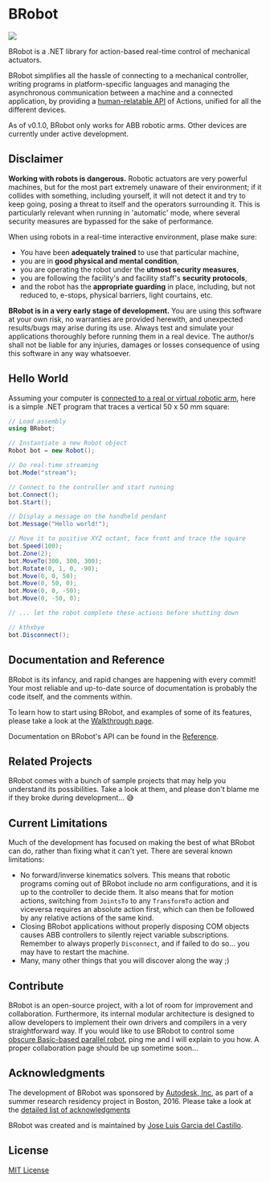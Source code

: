# BRobot

![](https://github.com/garciadelcastillo/BRobot/blob/master/docs/brobot_banner_888x500.png)

BRobot is a .NET library for action-based real-time control of mechanical actuators. 

BRobot simplifies all the hassle of connecting to a mechanical controller, writing programs in platform-specific languages and managing the asynchronous communication between a machine and a connected application, by providing a [human-relatable API](https://github.com/garciadelcastillo/BRobot/blob/master/docs/Reference.md) of Actions, unified for all the different devices. 

As of v0.1.0, BRobot only works for ABB robotic arms. Other devices are currently under active development. 


## Disclaimer

__Working with robots is dangerous.__ Robotic actuators are very powerful machines, but for the most part extremely unaware of their environment; if it collides with something, including yourself, it will not detect it and try to keep going, posing a threat to itself and the operators surrounding it. This is particularly relevant when running in 'automatic' mode, where several security measures are bypassed for the sake of performance.

When using robots in a real-time interactive environment, plase make sure:
- You have been __adequately trained__ to use that particular machine,
- you are in __good physical and mental condition__,
- you are operating the robot under the __utmost security measures__,
- you are following the facility's and facility staff's __security protocols__,
- and the robot has the __appropriate guarding__ in place, including, but not reduced to, e-stops, physical barriers, light courtains, etc. 

__BRobot is in a very early stage of development.__ You are using this software at your own risk, no warranties are provided herewith, and unexpected results/bugs may arise during its use. Always test and simulate your applications thoroughly before running them in a real device. The author/s shall not be liable for any injuries, damages or losses consequence of using this software in any way whatsoever.


## Hello World

Assuming your computer is [connected to a real or virtual robotic arm](https://github.com/garciadelcastillo/BRobot/blob/master/docs/Setting_up_RobotStudio.md), here is a simple .NET program that traces a vertical 50 x 50 mm square:

```csharp
// Load assembly
using BRobot;

// Instantiate a new Robot object
Robot bot = new Robot();

// Do real-time streaming
bot.Mode("stream");

// Connect to the controller and start running
bot.Connect();
bot.Start();

// Display a message on the handheld pendant
bot.Message("Hello world!");

// Move it to positive XYZ octant, face front and trace the square
bot.Speed(100);
bot.Zone(2);
bot.MoveTo(300, 300, 300);
bot.Rotate(0, 1, 0, -90);
bot.Move(0, 0, 50);
bot.Move(0, 50, 0);
bot.Move(0, 0, -50);
bot.Move(0, -50, 0);

// ... let the robot complete these actions before shutting down

// kthxbye
bot.Disconnect();
```


## Documentation and Reference

BRobot is its infancy, and rapid changes are happening with every commit! Your most reliable and up-to-date source of documentation is probably the code itself, and the comments within. 

To learn how to start using BRobot, and examples of some of its features, please take a look at the [Walkthrough page](https://github.com/garciadelcastillo/BRobot/blob/master/docs/Walkthrough.md). 

Documentation on BRobot's API can be found in the [Reference](https://github.com/garciadelcastillo/BRobot/blob/master/docs/Reference.md).


## Related Projects

BRobot comes with a bunch of sample projects that may help you understand its possibilities. Take a look at them, and please don't blame me if they broke during development... :sweat_smile:


## Current Limitations

Much of the development has focused on making the best of what BRobot can do, rather than fixing what it can't yet. There are several known limitations:
- No forward/inverse kinematics solvers. This means that robotic programs coming out of BRobot include no arm configurations, and it is up to the controller to decide them. It also means that for motion actions, switching from `JointsTo` to any `TransformTo` action and viceversa requires an absolute action first, which can then be followed by any relative actions of the same kind. 
- Closing BRobot applications without properly disposing COM objects causes ABB controllers to silently reject variable subscriptions. Remember to always properly `Disconnect`, and if failed to do so... you may have to restart the machine.
- Many, many other things that you will discover along the way ;)


## Contribute

BRobot is an open-source project, with a lot of room for improvement and collaboration. Furthermore, its internal modular architecture is designed to allow developers to implement their own drivers and compilers in a very straightforward way. If you would like to use BRobot to control some [obscure Basic-based parallel robot](http://www.geva-roboter.at/files/rp_1adh_3adh_5adh_setup_and_maintenance.pdf), ping me and I will explain to you how. A proper collaboration page should be up sometime soon... 


## Acknowledgments

The development of BRobot was sponsored by [Autodesk, Inc](https://www.autodesk.com/), as part of a summer research residency project in Boston, 2016. Please take a look at the [detailed list of acknowledgments](https://github.com/garciadelcastillo/BRobot/blob/master/docs/Acknowledgments.md)

BRobot was created and is maintained by [Jose Luis Garcia del Castillo](http://www.garciadelcastillo.es).


## License

[MIT License](https://github.com/garciadelcastillo/BRobot/blob/master/LICENSE.md)